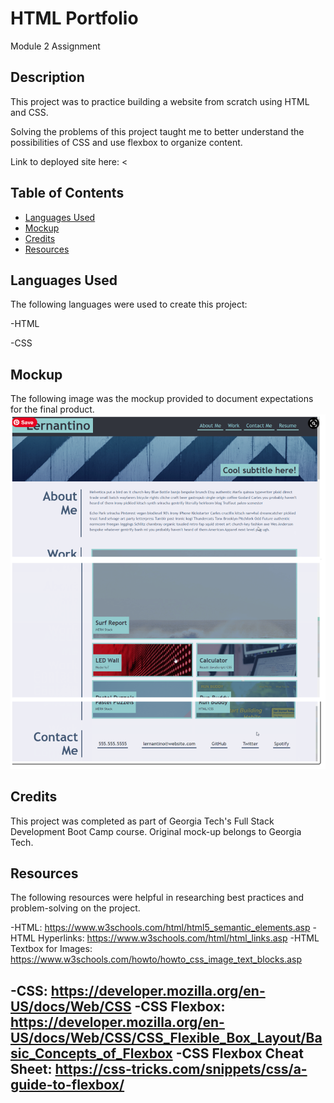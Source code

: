 # HTML Portfolio
Module 2 Assignment

## Description
This project was to practice building a website from scratch using HTML and CSS. 

Solving the problems of this project taught me to better understand the possibilities of CSS and use flexbox to organize content. 

Link to deployed site here: <
## Table of Contents

- [Languages Used](#languages)
- [Mockup](#mockup)
- [Credits](#credits)
- [Resources](#resources)

## Languages Used
The following languages were used to create this project:

-HTML

-CSS

## Mockup

The following image was the mockup provided to document expectations for the final product. 
![Mockup](assets/images/MockUp.png)

## Credits

This project was completed as part of Georgia Tech's Full Stack Development Boot Camp course.  Original mock-up belongs to Georgia Tech.

## Resources

The following resources were helpful in researching best practices and problem-solving on the project.

-HTML: <https://www.w3schools.com/html/html5_semantic_elements.asp>
-HTML Hyperlinks:  <https://www.w3schools.com/html/html_links.asp>
-HTML Textbox for Images: <https://www.w3schools.com/howto/howto_css_image_text_blocks.asp>

-CSS: <https://developer.mozilla.org/en-US/docs/Web/CSS>
-CSS Flexbox: <https://developer.mozilla.org/en-US/docs/Web/CSS/CSS_Flexible_Box_Layout/Basic_Concepts_of_Flexbox>
-CSS Flexbox Cheat Sheet: <https://css-tricks.com/snippets/css/a-guide-to-flexbox/>
---
